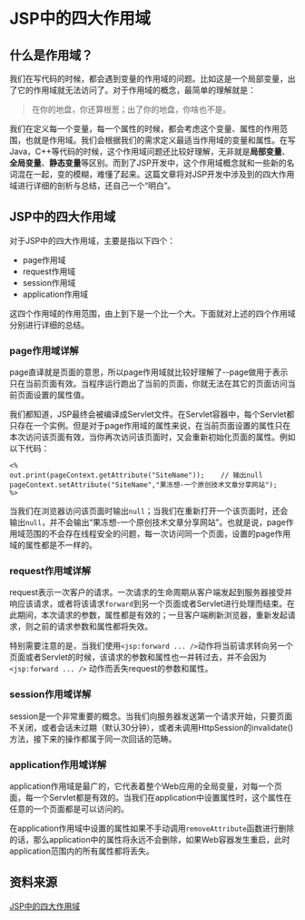 # JSP中的四大作用域

## 什么是作用域？

我们在写代码的时候，都会遇到变量的作用域的问题。比如这是一个局部变量，出了它的作用域就无法访问了。对于作用域的概念，最简单的理解就是：

> 在你的地盘，你还算根葱；出了你的地盘，你啥也不是。

我们在定义每一个变量，每一个属性的时候，都会考虑这个变量、属性的作用范围，也就是作用域。我们会根据我们的需求定义最适当作用域的变量和属性。在写Java，C++等代码的时候，这个作用域问题还比较好理解，无非就是**局部变量**、**全局变量**、**静态变量**等区别。而到了JSP开发中，这个作用域概念就和一些新的名词混在一起，变的模糊，难懂了起来。这篇文章将对JSP开发中涉及到的四大作用域进行详细的剖析与总结，还自己一个“明白”。

## JSP中的四大作用域

对于JSP中的四大作用域，主要是指以下四个：

- page作用域
- request作用域
- session作用域
- application作用域

这四个作用域的作用范围，由上到下是一个比一个大。下面就对上述的四个作用域分别进行详细的总结。

### page作用域详解

page直译就是页面的意思，所以page作用域就比较好理解了--page做用于表示只在当前页面有效。当程序运行跑出了当前的页面，你就无法在其它的页面访问当前页面设置的属性值。

我们都知道，JSP最终会被编译成Servlet文件。在Servlet容器中，每个Servlet都只存在一个实例。但是对于page作用域的属性来说，在当前页面设置的属性只在本次访问该页面有效，当你再次访问该页面时，又会重新初始化页面的属性。例如以下代码：

```JavaServletPage
<%
out.print(pageContext.getAttribute("SiteName"));	// 输出null
pageContext.setAttribute("SiteName","果冻想-一个原创技术文章分享网站");
%>
```

当我们在浏览器访问该页面时输出`null`；当我们在重新打开一个该页面时，还会输出`null`，并不会输出“果冻想-一个原创技术文章分享网站”。也就是说，page作用域范围的不会存在线程安全的问题，每一次访问同一个页面，设置的page作用域的属性都是不一样的。

### request作用域详解

request表示一次客户的请求。一次请求的生命周期从客户端发起到服务器接受并响应该请求，或者将该请求`forward`到另一个页面或者Servlet进行处理而结束。在此期间，本次请求的参数，属性都是有效的；一旦客户端刷新浏览器，重新发起请求，则之前的请求参数和属性都将失效。

特别需要注意的是，当我们使用`<jsp:forward ... />`动作将当前请求转向另一个页面或者Servlet的时候，该请求的参数和属性也一并转过去，并不会因为`<jsp:forward ... />` 动作而丢失request的参数和属性。

### session作用域详解

session是一个非常重要的概念。当我们向服务器发送第一个请求开始，只要页面不关闭，或者会话未过期（默认30分钟），或者未调用HttpSession的invalidate()方法，接下来的操作都属于同一次回话的范畴。

### application作用域详解

application作用域是最广的，它代表着整个Web应用的全局变量，对每一个页面，每一个Servlet都是有效的。当我们在application中设置属性时，这个属性在任意的一个页面都是可以访问的。

在application作用域中设置的属性如果不手动调用`removeAttribute`函数进行删除的话，那么application中的属性将永远不会删除，如果Web容器发生重启，此时application范围内的所有属性都将丢失。

## 资料来源

[JSP中的四大作用域](http://www.jellythink.com/archives/1383)